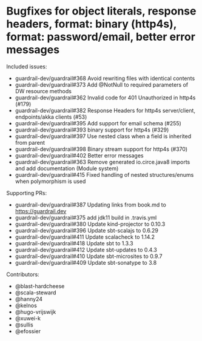 Bugfixes for object literals, response headers, format: binary (http4s), format: password/email, better error messages
====

Included issues:
- guardrail-dev/guardrail#368 Avoid rewriting files with identical contents
- guardrail-dev/guardrail#373 Add @NotNull to required parameters of DW resource methods
- guardrail-dev/guardrail#362 Invalid code for 401 Unauthorized in http4s (#179)
- guardrail-dev/guardrail#382 Response Headers for http4s server/client, endpoints/akka clients (#53)
- guardrail-dev/guardrail#395 Add support for email schema (#255)
- guardrail-dev/guardrail#393 binary support for http4s (#329)
- guardrail-dev/guardrail#397 Use nested class when a field is inherited from parent
- guardrail-dev/guardrail#398 Binary stream support for http4s (#370)
- guardrail-dev/guardrail#402 Better error messages
- guardrail-dev/guardrail#363 Remove generated io.circe.java8 imports and add documentation (Module system)
- guardrail-dev/guardrail#415 Fixed handling of nested structures/enums when polymorphism is used

Supporting PRs:
- guardrail-dev/guardrail#387 Updating links from book.md to https://guardrail.dev
- guardrail-dev/guardrail#375 add jdk11 build in .travis.yml
- guardrail-dev/guardrail#380 Update kind-projector to 0.10.3
- guardrail-dev/guardrail#396 Update sbt-scalajs to 0.6.29
- guardrail-dev/guardrail#411 Update scalacheck to 1.14.2
- guardrail-dev/guardrail#418 Update sbt to 1.3.3
- guardrail-dev/guardrail#412 Update sbt-updates to 0.4.3
- guardrail-dev/guardrail#410 Update sbt-microsites to 0.9.7
- guardrail-dev/guardrail#409 Update sbt-sonatype to 3.8

Contributors:
- @blast-hardcheese
- @scala-steward
- @hanny24
- @kelnos
- @hugo-vrijswijk
- @xuwei-k
- @sullis
- @efossier
